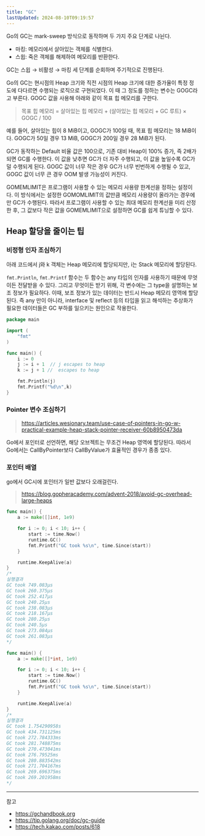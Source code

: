 ```yaml
---
title: "GC"
lastUpdated: 2024-08-10T09:19:57
---
```

Go의 GC는 mark-sweep 방식으로 동작하며 두 가지 주요 단계로 나뉜다.

- 마킹: 메모리에서 살아있는 객체를 식별한다.
- 스윕: 죽은 객체를 해제하여 메모리를 반환한다.

GC는 스윕 → 비활성 → 마킹 세 단계를 순회하며 주기적으로 진행된다.

Go의 GC는 현시점의 Heap 크기와 직전 시점의 Heap 크기에 대한 증가율이 특정 정도에 다다르면 수행되는 로직으로 구현되었다. 이 때 그 정도를 정하는 변수는 GOGC라고 부른다. GOGC 값을 사용해 아래와 같이 목표 힙 메모리를 구한다.  

> 목표 힙 메모리 = 살아있는 힙 메모리 + (살아있는 힙 메모리 + GC 루트) × GOGC / 100

예를 들어, 살아있는 힙이 8 MiB이고, GOGC가 100일 때, 목표 힙 메모리는 18 MiB이다. GOGC가 50일 경우 13 MiB, GOGC가 200일 경우 28 MiB가 된다.

GC가 동작하는 Default 비율 값은 100으로, 기존 대비 Heap이 100% 증가, 즉 2배가 되면 GC를 수행한다. 이 값을 낮추면 GC가 더 자주 수행되고, 이 값을 높일수록 GC가 덜 수행되게 된다. GOGC 값이 너무 작은 경우 GC가 너무 빈번하게 수행될 수 있고, GOGC 값이 너무 큰 경우 OOM 발생 가능성이 커진다.

GOMEMLIMIT은 프로그램이 사용할 수 있는 메모리 사용량 한계선을 정하는 설정이다. 이 방식에서는 설정한 GOMOMLIMIT의 값만큼 메모리 사용량이 올라가는 경우에만 GC가 수행된다. 따라서 프로그램이 사용할 수 있는 최대 메모리 한계선을 미리 산정한 후, 그 값보다 작은 값을 GOMEMLIMIT으로 설정하면 GC를 쉽게 튜닝할 수 있다.

## Heap 할당을 줄이는 팁

### 비정형 인자 조심하기

아래 코드에서 j와 k 객체는 Heap 메모리에 할당되지만, i는 Stack 메모리에 할당된다.

`fmt.Println`, `fmt.Printf` 함수는 두 함수는 any 타입의 인자를 사용하기 때문에 무엇이든 전달받을 수 있다. 그리고 무엇이든 받기 위해, 각 변수에는 그 type을 설명하는 보조 정보가 필요하다. 이때, 보조 정보가 있는 데이터는 반드시 Heap 메모리 영역에 할당된다. 즉 any 만이 아니라, interface 및 reflect 등의 타입을 읽고 해석하는 추상화가 필요한 데이터들은 GC 부하를 일으키는 원인으로 작용한다. 

```go
package main

import (
    "fmt"
)

func main() {
    i := 0
    j := i + 1  // j escapes to heap
    k := j + 1 //  escapes to heap

    fmt.Println(j)
    fmt.Printf("%d\n",k)
}
```

### Pointer 변수 조심하기

> https://articles.wesionary.team/use-case-of-pointers-in-go-w-practical-example-heap-stack-pointer-receiver-60b8950473da

Go에서 포인터로 선언하면, 해당 오브젝트는 무조건 Heap 영역에 할당된다. 따라서 Go에서는 CallByPointer보다 CallByValue가 효율적인 경우가 종종 있다.

### 포인터 배열

go에서 GC시에 포인터가 일반 값보다 오래걸린다.

> https://blog.gopheracademy.com/advent-2018/avoid-gc-overhead-large-heaps

```go
func main() {
	a := make([]int, 1e9)

	for i := 0; i < 10; i++ {
		start := time.Now()
		runtime.GC()
		fmt.Printf("GC took %s\n", time.Since(start))
	}

	runtime.KeepAlive(a)
}
/*
실행결과
GC took 749.083µs
GC took 260.375µs
GC took 252.417µs
GC took 240.25µs
GC took 238.083µs
GC took 218.167µs
GC took 280.25µs
GC took 240.5µs
GC took 273.084µs
GC took 261.083µs
*/
```

```go
func main() {
	a := make([]*int, 1e9)

	for i := 0; i < 10; i++ {
		start := time.Now()
		runtime.GC()
		fmt.Printf("GC took %s\n", time.Since(start))
	}

	runtime.KeepAlive(a)
}
/*
실행결과
GC took 1.754290958s
GC took 434.731125ms
GC took 272.784333ms
GC took 281.748875ms
GC took 270.473041ms
GC took 276.79525ms
GC took 280.883542ms
GC took 271.704167ms
GC took 269.696375ms
GC took 269.201958ms
*/
```


---
참고
- https://gchandbook.org
- https://tip.golang.org/doc/gc-guide
- https://tech.kakao.com/posts/618
